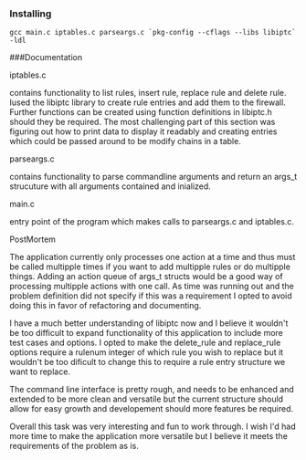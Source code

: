 ### Installing

```
gcc main.c iptables.c parseargs.c `pkg-config --cflags --libs libiptc` -ldl
```

###Documentation

iptables.c

contains functionality to list rules, insert rule, replace rule and delete rule. Iused the libiptc library to create rule entries and add them to the firewall. Further functions can be created using function definitions in libiptc.h should they be required. The most challenging part of this section was figuring out how to print data to display it readably and creating entries which could be passed around to be modify chains in a table.

parseargs.c

contains functionality to parse commandline arguments and return an args_t strucuture with all arguments contained and inialized.

main.c

entry point of the program which makes calls to parseargs.c and iptables.c. 


PostMortem

The application currently only processes one action at a time and thus must be called multipple times if you want to add multipple rules or do multipple things. Adding an action queue of args_t structs would be a good way of processing multipple actions with one call. As time was running out and the problem definition did not specify if this was a requirement I opted to avoid doing this in favor of refactoring and documenting.

I have a much better understanding of libiptc now and I believe it wouldn't be too difficult to expand functionality of this application to include more test cases and options. I opted to make the delete_rule and replace_rule options require a rulenum integer of which rule you wish to replace but it wouldn't be too dificult to change this to require a rule entry structure we want to replace.

The command line interface is pretty rough, and needs to be enhanced and extended to be more clean and versatile but the current structure should allow for easy growth and developement should more features be required.

Overall this task was very interesting and fun to work through. I wish I'd had more time to make the application more versatile but I believe it meets the requirements of the problem as is.

